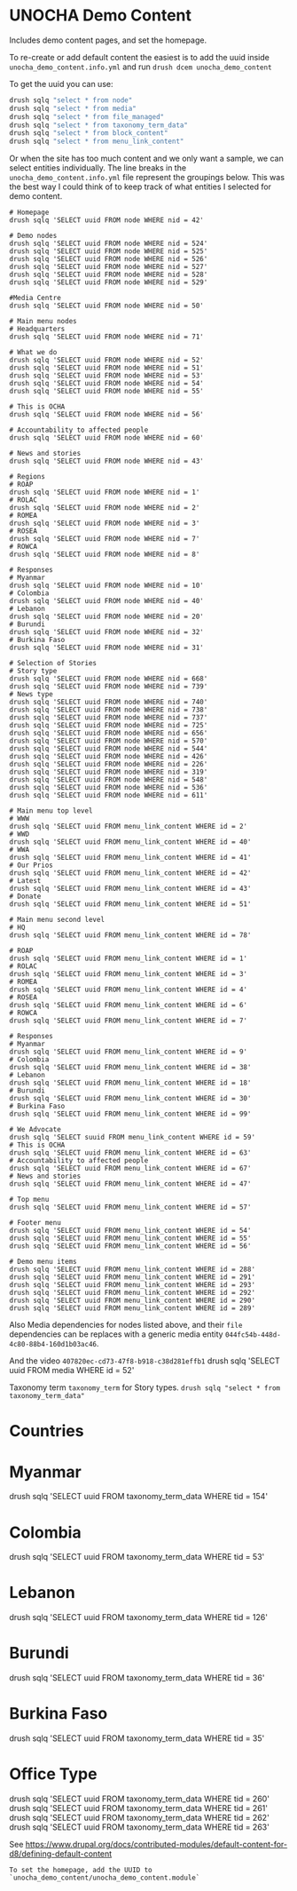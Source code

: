 # UNOCHA Demo Content

Includes demo content pages, and set the homepage.

To re-create or add default content the easiest is to add the uuid inside `unocha_demo_content.info.yml` and run `drush dcem unocha_demo_content`

To get the uuid you can use:

```bash
drush sqlq "select * from node"
drush sqlq "select * from media"
drush sqlq "select * from file_managed"
drush sqlq "select * from taxonomy_term_data"
drush sqlq "select * from block_content"
drush sqlq "select * from menu_link_content"
```
Or when the site has too much content and we only want a sample, we can select
entities individually. The line breaks in the `unocha_demo_content.info.yml`
file represent the groupings below. This was the best way I could think of to
keep track of what entities I selected for demo content.
```
# Homepage
drush sqlq 'SELECT uuid FROM node WHERE nid = 42'

# Demo nodes
drush sqlq 'SELECT uuid FROM node WHERE nid = 524'
drush sqlq 'SELECT uuid FROM node WHERE nid = 525'
drush sqlq 'SELECT uuid FROM node WHERE nid = 526'
drush sqlq 'SELECT uuid FROM node WHERE nid = 527'
drush sqlq 'SELECT uuid FROM node WHERE nid = 528'
drush sqlq 'SELECT uuid FROM node WHERE nid = 529'

#Media Centre
drush sqlq 'SELECT uuid FROM node WHERE nid = 50'

# Main menu nodes
# Headquarters
drush sqlq 'SELECT uuid FROM node WHERE nid = 71'

# What we do
drush sqlq 'SELECT uuid FROM node WHERE nid = 52'
drush sqlq 'SELECT uuid FROM node WHERE nid = 51'
drush sqlq 'SELECT uuid FROM node WHERE nid = 53'
drush sqlq 'SELECT uuid FROM node WHERE nid = 54'
drush sqlq 'SELECT uuid FROM node WHERE nid = 55'

# This is OCHA
drush sqlq 'SELECT uuid FROM node WHERE nid = 56'

# Accountability to affected people
drush sqlq 'SELECT uuid FROM node WHERE nid = 60'

# News and stories
drush sqlq 'SELECT uuid FROM node WHERE nid = 43'

# Regions
# ROAP
drush sqlq 'SELECT uuid FROM node WHERE nid = 1'
# ROLAC
drush sqlq 'SELECT uuid FROM node WHERE nid = 2'
# ROMEA
drush sqlq 'SELECT uuid FROM node WHERE nid = 3'
# ROSEA
drush sqlq 'SELECT uuid FROM node WHERE nid = 7'
# ROWCA
drush sqlq 'SELECT uuid FROM node WHERE nid = 8'

# Responses
# Myanmar
drush sqlq 'SELECT uuid FROM node WHERE nid = 10'
# Colombia
drush sqlq 'SELECT uuid FROM node WHERE nid = 40'
# Lebanon
drush sqlq 'SELECT uuid FROM node WHERE nid = 20'
# Burundi
drush sqlq 'SELECT uuid FROM node WHERE nid = 32'
# Burkina Faso
drush sqlq 'SELECT uuid FROM node WHERE nid = 31'

# Selection of Stories
# Story type
drush sqlq 'SELECT uuid FROM node WHERE nid = 668'
drush sqlq 'SELECT uuid FROM node WHERE nid = 739'
# News type
drush sqlq 'SELECT uuid FROM node WHERE nid = 740'
drush sqlq 'SELECT uuid FROM node WHERE nid = 738'
drush sqlq 'SELECT uuid FROM node WHERE nid = 737'
drush sqlq 'SELECT uuid FROM node WHERE nid = 725'
drush sqlq 'SELECT uuid FROM node WHERE nid = 656'
drush sqlq 'SELECT uuid FROM node WHERE nid = 570'
drush sqlq 'SELECT uuid FROM node WHERE nid = 544'
drush sqlq 'SELECT uuid FROM node WHERE nid = 426'
drush sqlq 'SELECT uuid FROM node WHERE nid = 226'
drush sqlq 'SELECT uuid FROM node WHERE nid = 319'
drush sqlq 'SELECT uuid FROM node WHERE nid = 548'
drush sqlq 'SELECT uuid FROM node WHERE nid = 536'
drush sqlq 'SELECT uuid FROM node WHERE nid = 611'

# Main menu top level
# WWW
drush sqlq 'SELECT uuid FROM menu_link_content WHERE id = 2'
# WWD
drush sqlq 'SELECT uuid FROM menu_link_content WHERE id = 40'
# WWA
drush sqlq 'SELECT uuid FROM menu_link_content WHERE id = 41'
# Our Prios
drush sqlq 'SELECT uuid FROM menu_link_content WHERE id = 42'
# Latest
drush sqlq 'SELECT uuid FROM menu_link_content WHERE id = 43'
# Donate
drush sqlq 'SELECT uuid FROM menu_link_content WHERE id = 51'

# Main menu second level
# HQ
drush sqlq 'SELECT uuid FROM menu_link_content WHERE id = 78'

# ROAP
drush sqlq 'SELECT uuid FROM menu_link_content WHERE id = 1'
# ROLAC
drush sqlq 'SELECT uuid FROM menu_link_content WHERE id = 3'
# ROMEA
drush sqlq 'SELECT uuid FROM menu_link_content WHERE id = 4'
# ROSEA
drush sqlq 'SELECT uuid FROM menu_link_content WHERE id = 6'
# ROWCA
drush sqlq 'SELECT uuid FROM menu_link_content WHERE id = 7'

# Responses
# Myanmar
drush sqlq 'SELECT uuid FROM menu_link_content WHERE id = 9'
# Colombia
drush sqlq 'SELECT uuid FROM menu_link_content WHERE id = 38'
# Lebanon
drush sqlq 'SELECT uuid FROM menu_link_content WHERE id = 18'
# Burundi
drush sqlq 'SELECT uuid FROM menu_link_content WHERE id = 30'
# Burkina Faso
drush sqlq 'SELECT uuid FROM menu_link_content WHERE id = 99'

# We Advocate
drush sqlq 'SELECT suuid FROM menu_link_content WHERE id = 59'
# This is OCHA
drush sqlq 'SELECT uuid FROM menu_link_content WHERE id = 63'
# Accountability to affected people
drush sqlq 'SELECT uuid FROM menu_link_content WHERE id = 67'
# News and stories
drush sqlq 'SELECT uuid FROM menu_link_content WHERE id = 47'

# Top menu
drush sqlq 'SELECT uuid FROM menu_link_content WHERE id = 57'

# Footer menu
drush sqlq 'SELECT uuid FROM menu_link_content WHERE id = 54'
drush sqlq 'SELECT uuid FROM menu_link_content WHERE id = 55'
drush sqlq 'SELECT uuid FROM menu_link_content WHERE id = 56'

# Demo menu items
drush sqlq 'SELECT uuid FROM menu_link_content WHERE id = 288'
drush sqlq 'SELECT uuid FROM menu_link_content WHERE id = 291'
drush sqlq 'SELECT uuid FROM menu_link_content WHERE id = 293'
drush sqlq 'SELECT uuid FROM menu_link_content WHERE id = 292'
drush sqlq 'SELECT uuid FROM menu_link_content WHERE id = 290'
drush sqlq 'SELECT uuid FROM menu_link_content WHERE id = 289'
```
Also Media dependencies for nodes listed above, and their `file` dependencies can be replaces with a generic media entity `044fc54b-448d-4c80-88b4-160d1b03ac46`.

And the video `407820ec-cd73-47f8-b918-c38d281effb1`
drush sqlq 'SELECT uuid FROM media WHERE id = 52'

Taxonomy term `taxonomy_term` for Story types.
`drush sqlq "select * from taxonomy_term_data"`

# Countries
# Myanmar
drush sqlq 'SELECT uuid FROM taxonomy_term_data WHERE tid = 154'
# Colombia
drush sqlq 'SELECT uuid FROM taxonomy_term_data WHERE tid = 53'
# Lebanon
drush sqlq 'SELECT uuid FROM taxonomy_term_data WHERE tid = 126'
# Burundi
drush sqlq 'SELECT uuid FROM taxonomy_term_data WHERE tid = 36'
# Burkina Faso
drush sqlq 'SELECT uuid FROM taxonomy_term_data WHERE tid = 35'

# Office Type
drush sqlq 'SELECT uuid FROM taxonomy_term_data WHERE tid = 260'
drush sqlq 'SELECT uuid FROM taxonomy_term_data WHERE tid = 261'
drush sqlq 'SELECT uuid FROM taxonomy_term_data WHERE tid = 262'
drush sqlq 'SELECT uuid FROM taxonomy_term_data WHERE tid = 263'

 See https://www.drupal.org/docs/contributed-modules/default-content-for-d8/defining-default-content


```
To set the homepage, add the UUID to `unocha_demo_content/unocha_demo_content.module`
